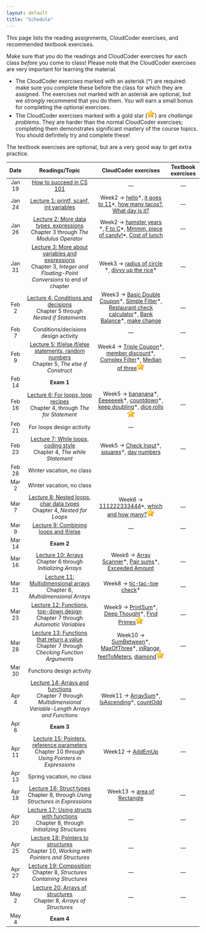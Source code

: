 ```yaml
---
layout: default
title: "Schedule"
---
```


This page lists the reading assignments, CloudCoder exercises, and recommended textbook exercises.

Make sure that you do the readings and CloudCoder exercises for each class *before* you come to class!  Please note that the CloudCoder exercises are very important for learning the material.

* The CloudCoder exercises marked with an asterisk (\*) are required: make sure you complete these before the class for which they are assigned.  The exercises not marked with an asterisk are optional, but we *strongly* recommend that you do them.  You will earn a small bonus for completing the optional exercises.
* The CloudCoder exercises marked with a gold star (![gold star](img/goldstar-tiny.png)) are *challenge problems*.  They are harder than the normal CloudCoder exercises; completing them demonstrates significant mastery of the course topics.  You should definitely try and complete these!

The textbook exercises are optional, but are a very good way to get extra practice.

Date | Readings/Topic | CloudCoder exercises | Textbook exercises
:----: | :--------: | :--------------------: | :------------------:
Jan 19 | [How to succeed in CS 101](success.html) | &mdash; | &mdash;
Jan 24 | [Lecture 1: printf, scanf, int variables](lectures/lecture01.html) | Week2 &rarr; [hello](https://cs.ycp.edu/cloudcoder/#exercise?c=15,p=471)\*, [it goes to 11](https://cs.ycp.edu/cloudcoder/#exercise?c=15,p=472)\*, [how many tacos?](https://cs.ycp.edu/cloudcoder/#exercise?c=15,p=473), [What day is it?](https://cs.ycp.edu/cloudcoder/#exercise?c=15,p=474) | &mdash;
Jan 26 | [Lecture 2: More data types, expressions](lectures/lecture02.html)<br>Chapter 3 through *The Modulus Operator* | Week2 &rarr; [hamster years](https://cs.ycp.edu/cloudcoder/#exercise?c=15,p=475) \*, [F to C](https://cs.ycp.edu/cloudcoder/#exercise?c=15,p=476)\*, [Mmmm, piece of candy!](https://cs.ycp.edu/cloudcoder/#exercise?c=15,p=477)\*, [Cost of lunch](https://cs.ycp.edu/cloudcoder/#exercise?c=15,p=478) | &mdash;
Jan 31 | [Lecture 3: More about variables and expressions](lectures/lecture03.html)<br>Chapter 3, *Integer and Floating-Point Conversions* to end of chapter | Week3 &rarr; [radius of circle](https://cs.ycp.edu/cloudcoder/#exercise?c=15,p=479) \*, [divvy up the rice](https://cs.ycp.edu/cloudcoder/#exercise?c=15,p=480)\* | &mdash;
Feb 2 | [Lecture 4: Conditions and decisions](lectures/lecture04.html)<br>Chapter 5 through *Nested if Statements* | Week3 &rarr; [Basic Double Coupon](https://cs.ycp.edu/cloudcoder/#exercise?c=15,p=481)\*, [Simple Filter](https://cs.ycp.edu/cloudcoder/#exercise?c=15,p=482)\*, [Restaurant check calculator](https://cs.ycp.edu/cloudcoder/#exercise?c=15,p=484)\*, [Bank Balance](https://cs.ycp.edu/cloudcoder/#exercise?c=15,p=483)\*, [make change](https://cs.ycp.edu/cloudcoder/#exercise?c=15,p=518) | &mdash;
Feb 7 | <span class="activity">Conditions/decisions design activity</span> | &mdash; | &mdash;
Feb 9 | [Lecture 5: If/else if/else statements, random numbers](lectures/lecture05.html)<br>Chapter 5, *The else if Construct* | Week4 &rarr; [Triple Coupon](https://cs.ycp.edu/cloudcoder/#exercise?c=15,p=485)\*, [member discount](https://cs.ycp.edu/cloudcoder/#exercise?c=15,p=486)\*, [Complex Filter](https://cs.ycp.edu/cloudcoder/#exercise?c=15,p=487)\*, [Median of three](https://cs.ycp.edu/cloudcoder/#exercise?c=15,p=532)![gold star](img/goldstar-tiny.png) | &mdash;
Feb 14 | **Exam 1**
Feb 16 | [Lecture 6: For loops, loop recipes](lectures/lecture06.html)<br>Chapter 4, through *The for Statement* | Week5 &rarr; [bananana](https://cs.ycp.edu/cloudcoder/#exercise?c=15,p=488)\*, [Eeeeeeek](https://cs.ycp.edu/cloudcoder/#exercise?c=15,p=517)\*, [countdown](https://cs.ycp.edu/cloudcoder/#exercise?c=15,p=489)\*, [keep doubling](https://cs.ycp.edu/cloudcoder/#exercise?c=15,p=490)\*, [dice rolls](https://cs.ycp.edu/cloudcoder/#exercise?c=15,p=519)![gold star](img/goldstar-tiny.png) | &mdash;
Feb 21 | <span class="activity">For loops design activity</span> | &mdash;
Feb 23 | [Lecture 7: While loops, coding style](lectures/lecture07.html)<br>Chapter 4, *The while Statement* | Week5 &rarr; [Check Input](https://cs.ycp.edu/cloudcoder/#exercise?c=15,p=491)\*, [squares](https://cs.ycp.edu/cloudcoder/#exercise?c=15,p=492)\*, [day numbers](https://cs.ycp.edu/cloudcoder/#exercise?c=15,p=493) | &mdash;
Feb 28 | Winter vacation, no class
Mar 2 | Winter vacation, no class
Mar 7 | [Lecture 8: Nested loops, char data types](lectures/lecture08.html)<br>Chapter 4, *Nested for Loops* | Week6 &rarr; [111222333444](https://cs.ycp.edu/cloudcoder/#exercise?c=15,p=494)\*, [which and how many?](https://cs.ycp.edu/cloudcoder/#exercise?c=15,p=495)![gold star](img/goldstar-tiny.png) | &mdash;
Mar 9 | [Lecture 9: Combining loops and if/else](lectures/lecture09.html) | &mdash; | &mdash;
Mar 14 | **Exam 2**
Mar 16 | [Lecture 10: Arrays](lectures/lecture09.html)<br>Chapter 6 through *Initializing Arrays* | Week6 &rarr; [Array Scanner](https://cs.ycp.edu/cloudcoder/#exercise?c=15,p=496)\*, [Pair sums](https://cs.ycp.edu/cloudcoder/#exercise?c=15,p=497)\*, [Exceeded Amount](https://cs.ycp.edu/cloudcoder/#exercise?c=15,p=498) | &mdash;
Mar 21 | [Lecture 11: Multidimensional arrays](lectures/lecture10.html)<br>Chapter 6, *Multidimensional Arrays* | Week8 &rarr; [tic-tac-toe check](https://cs.ycp.edu/cloudcoder/#exercise?c=15,p=527)\* | &mdash;
Mar 23 | [Lecture 12: Functions, top-down design](lectures/lecture11.html)<br>Chapter 7 through *Automatic Variables* | Week9 &rarr;  [PrintSum](https://cs.ycp.edu/cloudcoder/#exercise?c=15,p=500)\*, [Deep Thought](https://cs.ycp.edu/cloudcoder/#exercise?c=15,p=501)\*, [Find Primes](https://cs.ycp.edu/cloudcoder/#exercise?c=15,p=502)![gold star](img/goldstar-tiny.png) | &mdash;
Mar 28 | [Lecture 13: Functions that return a value](lectures/lecture12.html)<br>Chapter 7 through *Checking Function Arguments* | Week10 &rarr; [SumBetween](https://cs.ycp.edu/cloudcoder/#exercise?c=15,p=506)\*, [MaxOfThree](https://cs.ycp.edu/cloudcoder/#exercise?c=15,p=507)\*, [inRange](https://cs.ycp.edu/cloudcoder/#exercise?c=15,p=525), [feetToMeters](https://cs.ycp.edu/cloudcoder/#exercise?c=15,p=524), [diamond](https://cs.ycp.edu/cloudcoder/#exercise?c=15,p=526)![gold star](img/goldstar-tiny.png) | &mdash;
Mar 30 | <span class="activity">Functions design activity</span>
Apr 4 | [Lecture 14: Arrays and functions](lectures/lecture13.html)<br>Chapter 7 through *Multidimensional Variable-Length Arrays and Functions* | Week11 &rarr; [ArraySum](https://cs.ycp.edu/cloudcoder/#exercise?c=15,p=503)\*, [IsAscending](https://cs.ycp.edu/cloudcoder/#exercise?c=15,p=505)\*, [countOdd](https://cs.ycp.edu/cloudcoder/#exercise?c=15,p=504) | &mdash;
Apr 6 | **Exam 3**
Apr 11 | [Lecture 15: Pointers, reference parameters](lectures/lecture14.html)<br>Chapter 10 through *Using Pointers in Expressions* | Week12 &rarr; [AddEmUp](https://cs.ycp.edu/cloudcoder/#exercise?c=15,p=508) | &mdash;
Apr 13 | Spring vacation, no class
Apr 18 | [Lecture 16: Struct types](lectures/lecture15.html)<br>Chapter 8, through *Using Structures in Expressions* | Week13 &rarr; [area of Rectangle](https://cs.ycp.edu/cloudcoder/#exercise?c=15,p=509) | &mdash;
Apr 20 | [Lecture 17: Using structs with functions](lectures/lecture16.html)<br>Chapter 8, through *Initializing Structures* | &mdash; | &mdash;
Apr 25 | [Lecture 18: Pointers to structures](lectures/lecture17.html)<br>Chapter 10, *Working with Pointers and Structures* | &mdash; | &mdash;
Apr 27 | [Lecture 19: Composition](lectures/lecture18.html)<br>Chapter 8, *Structures Containing Structures* | &mdash; | &mdash;
May 2 | [Lecture 20: Arrays of structures](lectures/lecture19.html)<br>Chapter 8, *Arrays of Structures* | &mdash; | &mdash;
May 4 | **Exam 4**
